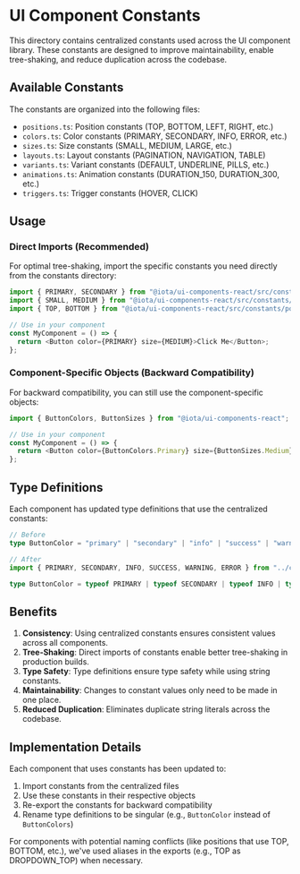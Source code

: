 # UI Component Constants

This directory contains centralized constants used across the UI component library. These constants are designed to improve maintainability, enable tree-shaking, and reduce duplication across the codebase.

## Available Constants

The constants are organized into the following files:

- `positions.ts`: Position constants (TOP, BOTTOM, LEFT, RIGHT, etc.)
- `colors.ts`: Color constants (PRIMARY, SECONDARY, INFO, ERROR, etc.)
- `sizes.ts`: Size constants (SMALL, MEDIUM, LARGE, etc.)
- `layouts.ts`: Layout constants (PAGINATION, NAVIGATION, TABLE)
- `variants.ts`: Variant constants (DEFAULT, UNDERLINE, PILLS, etc.)
- `animations.ts`: Animation constants (DURATION_150, DURATION_300, etc.)
- `triggers.ts`: Trigger constants (HOVER, CLICK)

## Usage

### Direct Imports (Recommended)

For optimal tree-shaking, import the specific constants you need directly from the constants directory:

```typescript
import { PRIMARY, SECONDARY } from "@iota/ui-components-react/src/constants/colors";
import { SMALL, MEDIUM } from "@iota/ui-components-react/src/constants/sizes";
import { TOP, BOTTOM } from "@iota/ui-components-react/src/constants/positions";

// Use in your component
const MyComponent = () => {
  return <Button color={PRIMARY} size={MEDIUM}>Click Me</Button>;
};
```

### Component-Specific Objects (Backward Compatibility)

For backward compatibility, you can still use the component-specific objects:

```typescript
import { ButtonColors, ButtonSizes } from "@iota/ui-components-react";

// Use in your component
const MyComponent = () => {
  return <Button color={ButtonColors.Primary} size={ButtonSizes.Medium}>Click Me</Button>;
};
```

## Type Definitions

Each component has updated type definitions that use the centralized constants:

```typescript
// Before
type ButtonColor = "primary" | "secondary" | "info" | "success" | "warning" | "error";

// After
import { PRIMARY, SECONDARY, INFO, SUCCESS, WARNING, ERROR } from "../constants/colors";

type ButtonColor = typeof PRIMARY | typeof SECONDARY | typeof INFO | typeof SUCCESS | typeof WARNING | typeof ERROR;
```

## Benefits

1. **Consistency**: Using centralized constants ensures consistent values across all components.
2. **Tree-Shaking**: Direct imports of constants enable better tree-shaking in production builds.
3. **Type Safety**: Type definitions ensure type safety while using string constants.
4. **Maintainability**: Changes to constant values only need to be made in one place.
5. **Reduced Duplication**: Eliminates duplicate string literals across the codebase.

## Implementation Details

Each component that uses constants has been updated to:

1. Import constants from the centralized files
2. Use these constants in their respective objects
3. Re-export the constants for backward compatibility
4. Rename type definitions to be singular (e.g., `ButtonColor` instead of `ButtonColors`)

For components with potential naming conflicts (like positions that use TOP, BOTTOM, etc.), we've used aliases in the exports (e.g., TOP as DROPDOWN_TOP) when necessary.
